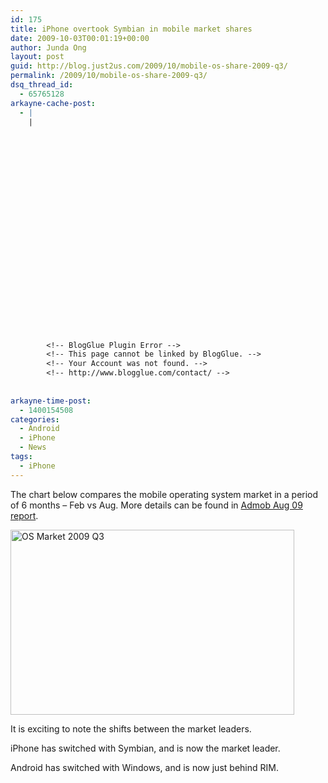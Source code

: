 ```yaml
---
id: 175
title: iPhone overtook Symbian in mobile market shares
date: 2009-10-03T00:01:19+00:00
author: Junda Ong
layout: post
guid: http://blog.just2us.com/2009/10/mobile-os-share-2009-q3/
permalink: /2009/10/mobile-os-share-2009-q3/
dsq_thread_id:
  - 65765128
arkayne-cache-post:
  - |
    |
        
        
        
        
        
        
        
        
        
        
        
        
        
        
        
        
        
        
        
        
        
        
        
        <!-- BlogGlue Plugin Error -->
        <!-- This page cannot be linked by BlogGlue. -->
        <!-- Your Account was not found. -->
        <!-- http://www.blogglue.com/contact/ -->
        
        
arkayne-time-post:
  - 1400154508
categories:
  - Android
  - iPhone
  - News
tags:
  - iPhone
---
```

The chart below compares the mobile operating system market in a period of 6 months &#8211; Feb vs Aug. More details can be found in <a href="http://metrics.admob.com/2009/09/august-2009-mobile-metrics-report/" onclick="__gaTracker('send', 'event', 'outbound-article', 'http://metrics.admob.com/2009/09/august-2009-mobile-metrics-report/', 'Admob Aug 09 report');">Admob Aug 09 report</a>.

<a href="http://blog.just2us.com/wp-content/uploads/2009/10/OS-Market-2009-Q3.jpg" onclick="__gaTracker('send', 'event', 'outbound-article', 'http://blog.just2us.com/wp-content/uploads/2009/10/OS-Market-2009-Q3.jpg', '');"><img style="border-top-width: 0px; border-left-width: 0px; border-bottom-width: 0px; border-right-width: 0px" height="296" alt="OS Market 2009 Q3" src="http://blog.just2us.com/wp-content/uploads/2009/10/OS-Market-2009-Q3_thumb.jpg" width="454" border="0" /></a>

It is exciting to note the shifts between the market leaders.

iPhone has switched with Symbian, and is now the market leader.

Android has switched with Windows, and is now just behind RIM.

<div style="font-size:0px;height:0px;line-height:0px;margin:0;padding:0;clear:both">
</div>